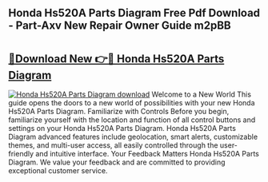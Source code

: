 ## Honda Hs520A Parts Diagram Free Pdf Download - Part-Axv New Repair Owner Guide m2pBB

# <h2><a href="http://dfssz8.blite.top/?on=Honda+Hs520A+Parts+Diagram">🔗Download New 👉🔴 Honda Hs520A Parts Diagram</a></h2>

[![Honda Hs520A Parts Diagram download](https://i.imgur.com/lujVjoI.png)](http://dfssz8.blite.top/?on=Honda+Hs520A+Parts+Diagram)
Welcome to a New World This guide opens the doors to a new world of possibilities with your new Honda Hs520A Parts Diagram. Familiarize with Controls Before you begin, familiarize yourself with the location and function of all control buttons and settings on your Honda Hs520A Parts Diagram. Honda Hs520A Parts Diagram advanced features include geolocation, smart alerts, customizable themes, and multi-user access, all easily controlled through the user-friendly and intuitive interface. Your Feedback Matters Honda Hs520A Parts Diagram. We value your feedback and are committed to providing exceptional customer service.
